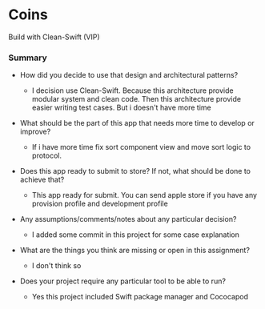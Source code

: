 # Coins
Build with Clean-Swift (VIP)
 
### Summary

- How did you decide to use that design and architectural patterns?
    - I decision use Clean-Swift. Because this architecture provide modular system and clean code. Then this architecture provide easier writing test cases. But i doesn't have more time
    
- What should be the part of this app that needs more time to develop or improve?
    - If i have more time fix sort component view and move sort logic to protocol.
    
- Does this app ready to submit to store? If not, what should be done to achieve that?
    - This app ready for submit. You can send apple store if you have any provision profile and development profile
    
- Any assumptions/comments/notes about any particular decision?
    - I added some commit in this project for some case explanation
    
- What are the things you think are missing or open in this assignment?
    - I don't think so
 
- Does your project require any particular tool to be able to run?
    - Yes this project included Swift package manager and Cococapod

